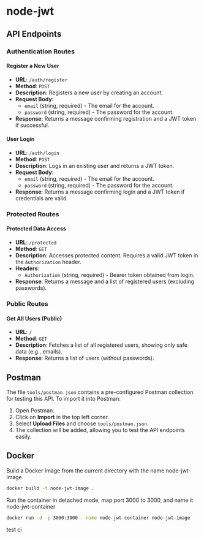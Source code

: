 # node-jwt

## API Endpoints

### Authentication Routes

#### Register a New User
- **URL**: `/auth/register`
- **Method**: `POST`
- **Description**: Registers a new user by creating an account.
- **Request Body**:
    - `email` (string, required) - The email for the account.
    - `password` (string, required) - The password for the account.
- **Response**: Returns a message confirming registration and a JWT token if successful.

#### User Login
- **URL**: `/auth/login`
- **Method**: `POST`
- **Description**: Logs in an existing user and returns a JWT token.
- **Request Body**:
    - `email` (string, required) - The email for the account.
    - `password` (string, required) - The password for the account.
- **Response**: Returns a message confirming login and a JWT token if credentials are valid.

### Protected Routes

#### Protected Data Access
- **URL**: `/protected`
- **Method**: `GET`
- **Description**: Accesses protected content. Requires a valid JWT token in the `Authorization` header.
- **Headers**:
    - `Authorization` (string, required) - Bearer token obtained from login.
- **Response**: Returns a message and a list of registered users (excluding passwords).

### Public Routes

#### Get All Users (Public)
- **URL**: `/`
- **Method**: `GET`
- **Description**: Fetches a list of all registered users, showing only safe data (e.g., emails).
- **Response**: Returns a list of users (without passwords).

## Postman
The file `tools/postman.json` contains a pre-configured Postman collection for testing this API. To import it into Postman:

1. Open Postman.
2. Click on **Import** in the top left corner.
3. Select **Upload Files** and choose `tools/postman.json`.
4. The collection will be added, allowing you to test the API endpoints easily.

## Docker

Build a Docker Image from the current directory with the name node-jwt-image
```bash
docker build -t node-jwt-image .
```

Run the container in detached mode, map port 3000 to 3000, and name it node-jwt-container
```bash
docker run -d -p 3000:3000 --name node-jwt-container node-jwt-image
```
test ci
